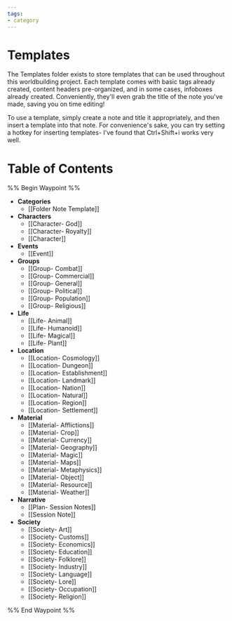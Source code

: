 ```yaml
---
tags:
- category
---
```

# Templates
The Templates folder exists to store templates that can be used throughout this worldbuilding project. Each template comes with basic tags already created, content headers pre-organized, and in some cases, infoboxes already created. Conveniently, they'll even grab the title of the note you've made, saving you on time editing!

To use a template, simply create a note and title it appropriately, and then insert a template into that note. For convenience's sake, you can try setting a hotkey for inserting templates- I've found that Ctrl+Shift+i works very well.
# Table of Contents
%% Begin Waypoint %%
- **Categories**
	- [[Folder Note Template]]
- **Characters**
	- [[Character- God]]
	- [[Character- Royalty]]
	- [[Character]]
- **Events**
	- [[Event]]
- **Groups**
	- [[Group- Combat]]
	- [[Group- Commercial]]
	- [[Group- General]]
	- [[Group- Political]]
	- [[Group- Population]]
	- [[Group- Religious]]
- **Life**
	- [[Life- Animal]]
	- [[Life- Humanoid]]
	- [[Life- Magical]]
	- [[Life- Plant]]
- **Location**
	- [[Location- Cosmology]]
	- [[Location- Dungeon]]
	- [[Location- Establishment]]
	- [[Location- Landmark]]
	- [[Location- Nation]]
	- [[Location- Natural]]
	- [[Location- Region]]
	- [[Location- Settlement]]
- **Material**
	- [[Material- Afflictions]]
	- [[Material- Crop]]
	- [[Material- Currency]]
	- [[Material- Geography]]
	- [[Material- Magic]]
	- [[Material- Maps]]
	- [[Material- Metaphysics]]
	- [[Material- Object]]
	- [[Material- Resource]]
	- [[Material- Weather]]
- **Narrative**
	- [[Plan- Session Notes]]
	- [[Session Note]]
- **Society**
	- [[Society- Art]]
	- [[Society- Customs]]
	- [[Society- Economics]]
	- [[Society- Education]]
	- [[Society- Folklore]]
	- [[Society- Industry]]
	- [[Society- Language]]
	- [[Society- Lore]]
	- [[Society- Occupation]]
	- [[Society- Religion]]

%% End Waypoint %%